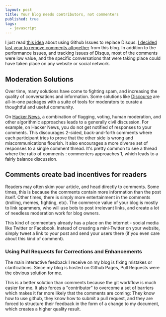 ```yaml
---
layout: post
title: Your blog needs contributors, not commenters
published: true
tags:
  - javascript
---
```

I just read [this idea](http://donw.io/post/github-comments/) about using Github Issues to replace Disqus.  [I decided last year to remove comments altogether](http://douglastarr.com/no-comment) from this blog.   In addition to the performance issues, and tracking issues of Disqus, most of the comments were low value, and the specific conversations that were taking place could have taken place on any website or social network.

## Moderation Solutions
Over time, many solutions have come to fighting spam, and increasing the quality of conversations and information.  Some solutions like [Discourse](https://www.discourse.org) are all-in-one packages with a suite of tools for moderators to curate a thoughtful and useful community.  

On [Hacker News](https://news.ycombinator.com), a combination of flagging, voting, human moderation, and other algorithmic approaches leads to a generally civil discussion.  For example, on Hacker News, you do not get notified of responses to your comments.  This discourages 2-sided, back-and-forth comments where each participant tries to prove that the other side is wrong and miscommunications flourish.  It also encourages a more diverse set of responses to a single comment thread.  It's pretty common to see a thread where the ratio of comments : commenters approaches 1, which leads to a fairly balance discussion.

## Comments create bad incentives for readers
Readers may often skim your article, and head directly to comments.  Some times, this is because the comments contain more information than the post itself.  Other times, there is simply more entertainment in the comments (trolling, memes, fighting, etc).  The commerce value of your blog is mostly to link spammers, who will use bots to post irrelevant links, and create a lot of needless moderation work for blog owners.

This kind of commentary already has a place on the internet - social media like Twitter or Facebook.  Instead of creating a mini-Twitter on your website, simply tweet a link to your post and send your users there (if you even care about this kind of comment).  

### Using Pull Requests for Corrections and Enhancements
The main interactive feedback I receive on my blog is fixing mistakes or clarifications.  Since my blog is hosted on Github Pages, Pull Requests were the obvious solution for me.  

This is a better solution than comments because the git workflow is much easier for me.  It also forces a "contributor" to overcome a set of barriers which makes it far more likely that the comments are coming:  They know how to use github, they know how to submit a pull request, and they are forced to structure their feedback in the form of a change to my document, which creates a higher quality result.
